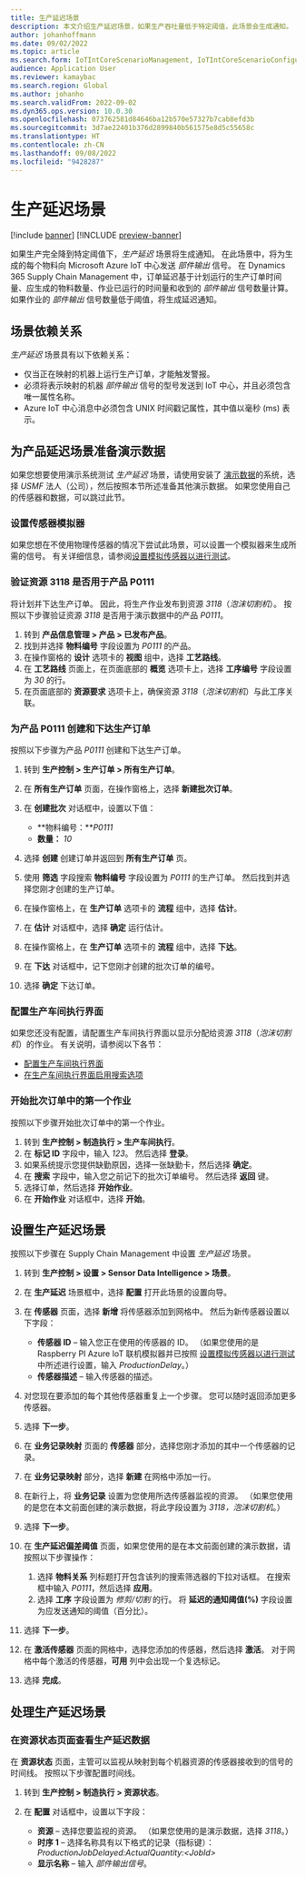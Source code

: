 ```yaml
---
title: 生产延迟场景
description: 本文介绍生产延迟场景，如果生产吞吐量低于特定阈值，此场景会生成通知。
author: johanhoffmann
ms.date: 09/02/2022
ms.topic: article
ms.search.form: IoTIntCoreScenarioManagement, IoTIntCoreScenarioConfigurationWizardV2, IoTIntMfgResourceStatusConfiguration, IoTIntMfgResourceStatus
audience: Application User
ms.reviewer: kamaybac
ms.search.region: Global
ms.author: johanho
ms.search.validFrom: 2022-09-02
ms.dyn365.ops.version: 10.0.30
ms.openlocfilehash: 073762581d84646ba12b570e57327b7cab8efd3b
ms.sourcegitcommit: 3d7ae22401b376d2899840b561575e8d5c55658c
ms.translationtype: HT
ms.contentlocale: zh-CN
ms.lasthandoff: 09/08/2022
ms.locfileid: "9428287"
---
```

# <a name="the-production-delays-scenario"></a>生产延迟场景

[!include [banner](../includes/banner.md)]
[!INCLUDE [preview-banner](../includes/preview-banner.md)]

如果生产完全降到特定阈值下，*生产延迟* 场景将生成通知。 在此场景中，将为生成的每个物料向 Microsoft Azure IoT 中心发送 *部件输出* 信号。 在 Dynamics 365 Supply Chain Management 中，订单延迟基于计划运行的生产订单时间量、应生成的物料数量、作业已运行的时间量和收到的 *部件输出* 信号数量计算。 如果作业的 *部件输出* 信号数量低于阈值，将生成延迟通知。

## <a name="scenario-dependencies"></a>场景依赖关系

*生产延迟* 场景具有以下依赖关系：

- 仅当正在映射的机器上运行生产订单，才能触发警报。
- 必须将表示映射的机器 *部件输出* 信号的型号发送到 IoT 中心，并且必须包含唯一属性名称。
- Azure IoT 中心消息中必须包含 UNIX 时间戳记属性，其中值以毫秒 (ms) 表示。

## <a name="prepare-demo-data-for-the-product-delays-scenario"></a>为产品延迟场景准备演示数据

如果您想要使用演示系统测试 *生产延迟* 场景，请使用安装了 [演示数据](../../fin-ops-core/fin-ops/get-started/demo-data.md)的系统，选择 *USMF* 法人（公司），然后按照本节所述准备其他演示数据。 如果您使用自己的传感器和数据，可以跳过此节。

### <a name="set-up-sensor-simulator"></a>设置传感器模拟器

如果您想在不使用物理传感器的情况下尝试此场景，可以设置一个模拟器来生成所需的信号。 有关详细信息，请参阅[设置模拟传感器以进行测试](sdi-set-up-simulated-sensor.md)。

### <a name="verify-that-resource-3118-is-used-for-product-p0111"></a>验证资源 3118 是否用于产品 P0111

将计划并下达生产订单。 因此，将生产作业发布到资源 *3118*（*泡沫切割机*）。 按照以下步骤验证资源 *3118* 是否用于演示数据中的产品 *P0111*。

1. 转到 **产品信息管理 \> 产品 \> 已发布产品**。
1. 找到并选择 **物料编号** 字段设置为 *P0111* 的产品。
1. 在操作窗格的 **设计** 选项卡的 **视图** 组中，选择 **工艺路线**。
1. 在 **工艺路线** 页面上，在页面底部的 **概览** 选项卡上，选择 **工序编号** 字段设置为 *30* 的行。
1. 在页面底部的 **资源要求** 选项卡上，确保资源 *3118*（*泡沫切割机*）与此工序关联。

### <a name="create-and-release-a-production-order-for-product-p0111"></a>为产品 P0111 创建和下达生产订单

按照以下步骤为产品 *P0111* 创建和下达生产订单。

1. 转到 **生产控制 \> 生产订单 \> 所有生产订单**。
1. 在 **所有生产订单** 页面，在操作窗格上，选择 **新建批次订单**。
1. 在 **创建批次** 对话框中，设置以下值：

    - **物料编号：***P0111*
    - **数量：** *10*

1. 选择 **创建** 创建订单并返回到 **所有生产订单** 页。
1. 使用 **筛选** 字段搜索 **物料编号** 字段设置为 *P0111* 的生产订单。 然后找到并选择您刚才创建的生产订单。
1. 在操作窗格上，在 **生产订单** 选项卡的 **流程** 组中，选择 **估计**。
1. 在 **估计** 对话框中，选择 **确定** 运行估计。
1. 在操作窗格上，在 **生产订单** 选项卡的 **流程** 组中，选择 **下达**。
1. 在 **下达** 对话框中，记下您刚才创建的批次订单的编号。
1. 选择 **确定** 下达订单。

### <a name="configure-the-production-floor-execution-interface"></a>配置生产车间执行界面

如果您还没有配置，请配置生产车间执行界面以显示分配给资源 *3118*（*泡沫切割机*）的作业。 有关说明，请参阅以下各节：

- [配置生产车间执行界面](sdi-scenario-equipment-downtime.md#config-pfe)
- [在生产车间执行界面启用搜索选项](sdi-scenario-equipment-downtime.md#enable-pfe-search)

### <a name="start-the-first-job-in-the-batch-order"></a>开始批次订单中的第一个作业

按照以下步骤开始批次订单中的第一个作业。

1. 转到 **生产控制 \> 制造执行 \> 生产车间执行**。
1. 在 **标记 ID** 字段中，输入 *123*。 然后选择 **登录**。
1. 如果系统提示您提供缺勤原因，选择一张缺勤卡，然后选择 **确定**。
1. 在 **搜索** 字段中，输入您之前记下的批次订单编号。 然后选择 **返回** 键。
1. 选择订单，然后选择 **开始作业**。
1. 在 **开始作业** 对话框中，选择 **开始**。

## <a name="set-up-the-production-delays-scenario"></a>设置生产延迟场景

按照以下步骤在 Supply Chain Management 中设置 *生产延迟* 场景。

1. 转到 **生产控制 \> 设置 \> Sensor Data Intelligence \> 场景**。
1. 在 **生产延迟** 场景框中，选择 **配置** 打开此场景的设置向导。
1. 在 **传感器** 页面，选择 **新增** 将传感器添加到网格中。 然后为新传感器设置以下字段：

    - **传感器 ID** – 输入您正在使用的传感器的 ID。 （如果您使用的是 Raspberry PI Azure IoT 联机模拟器并已按照 [设置模拟传感器以进行测试](sdi-set-up-simulated-sensor.md)中所述进行设置，输入 *ProductionDelay*。）
    - **传感器描述** – 输入传感器的描述。

1. 对您现在要添加的每个其他传感器重复上一个步骤。 您可以随时返回添加更多传感器。
1. 选择 **下一步**。
1. 在 **业务记录映射** 页面的 **传感器** 部分，选择您刚才添加的其中一个传感器的记录。
1. 在 **业务记录映射** 部分，选择 **新建** 在网格中添加一行。
1. 在新行上，将 **业务记录** 设置为您使用所选传感器监视的资源。 （如果您使用的是您在本文前面创建的演示数据，将此字段设置为 *3118，泡沫切割机*。）
1. 选择 **下一步**。
1. 在 **生产延迟偏差阈值** 页面，如果您使用的是在本文前面创建的演示数据，请按照以下步骤操作：

    1. 选择 **物料关系** 列标题打开包含该列的搜索筛选器的下拉对话框。 在搜索框中输入 *P0111*，然后选择 **应用**。
    2. 选择 **工序** 字段设置为 *修剪/切割* 的行。 将 **延迟的通知阈值(%)** 字段设置为应发送通知的阈值（百分比）。

1. 选择 **下一步**。
1. 在 **激活传感器** 页面的网格中，选择您添加的传感器，然后选择 **激活**。 对于网格中每个激活的传感器，**可用** 列中会出现一个复选标记。
1. 选择 **完成**。

## <a name="work-with-the-production-delays-scenario"></a>处理生产延迟场景

### <a name="view-production-delay-data-on-the-resource-status-page"></a>在资源状态页面查看生产延迟数据

在 **资源状态** 页面，主管可以监视从映射到每个机器资源的传感器接收到的信号的时间线。 按照以下步骤配置时间线。

1. 转到 **生产控制 \> 制造执行 \> 资源状态**。
1. 在 **配置** 对话框中，设置以下字段：

    - **资源** – 选择您要监视的资源。 （如果您使用的是演示数据，选择 *3118*。）
    - **时序 1** – 选择名称具有以下格式的记录（指标键）：*ProductionJobDelayed:ActualQuantity:&lt;JobId&gt;*
    - **显示名称** – 输入 *部件输出信号*。
